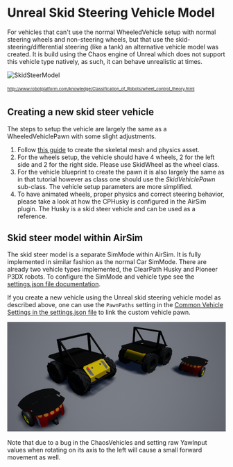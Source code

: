 # Unreal Skid Steering Vehicle Model

For vehicles that can't use the normal WheeledVehicle setup with normal steering wheels and non-steering wheels, but that use the skid-steering/differential  steering (like a tank) an alternative vehicle model was created.
It is build using the Chaos engine of Unreal which does not support this vehicle type natively, as such, it can behave unrealistic at times.

![SkidSteerModel](http://www.robotplatform.com/knowledge/Classification_of_Robots/skid_steer_drive.png)

<sub><sup>http://www.robotplatform.com/knowledge/Classification_of_Robots/wheel_control_theory.html</sup></sub>

## Creating a new skid steer vehicle
The steps to setup the vehicle are largely the same as a WheeledVehiclePawn with some slight adjustments.
1. Follow [this guide](https://dev.epicgames.com/documentation/en-us/unreal-engine/how-to-set-up-vehicles-in-unreal-engine?application_version=5.2) to create the skeletal mesh and physics asset.
2. For the wheels setup, the vehicle should have 4 wheels, 2 for the left side and 2 for the right side. Please use SkidWheel as the wheel class.
3. For the vehicle blueprint to create the pawn it is also largely the same as in that tutorial however as class one should use the *SkidVehiclePawn* sub-class. The vehicle setup parameters are more simplified. 
4. To have animated wheels, proper physics and correct steering behavior, please take a look at how the CPHusky is configured in the AirSim plugin. The Husky is a skid steer vehicle and can be used as a reference.

## Skid steer model within AirSim
The skid steer model is a separate SimMode within AirSim. It is fully implemented in similar fashion as the normal Car SimMode.
There are already two vehicle types implemented, the ClearPath Husky and Pioneer P3DX robots. To configure the SimMode and vehicle type see the [settings.json file documentation](settings.md).

If you create a new vehicle using the Unreal skid steering vehicle model as described above, one can use the `PawnPaths` setting in the [Common Vehicle Settings in the settings.json file](settings.md#common-vehicle-setting) to link the custom vehicle pawn.

![Flamewheel](images/skidsteer_vehicles.png)

Note that due to a bug in the ChaosVehicles and setting raw YawInput values when rotating on its axis to the left will cause a small forward movement as well. 
